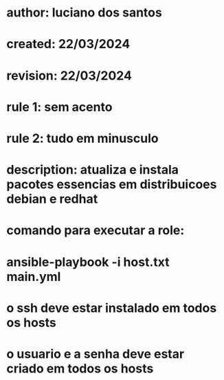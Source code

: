 # author:      luciano dos santos
# created:     22/03/2024
# revision:    22/03/2024
# rule 1:      sem acento
# rule 2:      tudo em minusculo
# description: atualiza e instala pacotes essencias em distribuicoes debian e redhat

# comando para executar a role:
# ansible-playbook -i host.txt main.yml

# o ssh deve estar instalado em todos os hosts
# o usuario e a senha deve estar criado em todos os hosts
